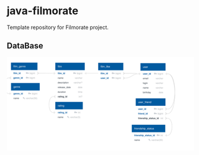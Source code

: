 # java-filmorate
Template repository for Filmorate project.

## DataBase

![DataBase Diagram](dataBaseDiagram.svg)
